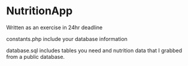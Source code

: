 # NutritionApp
Written as an exercise in 24hr deadline


constants.php include your database information

database.sql includes tables you need and nutrition data that I grabbed from a public database.

